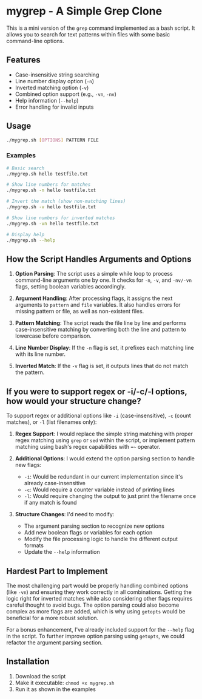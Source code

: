 # mygrep - A Simple Grep Clone

This is a mini version of the `grep` command implemented as a bash script. It allows you to search for text patterns within files with some basic command-line options.

## Features

- Case-insensitive string searching
- Line number display option (`-n`)
- Inverted matching option (`-v`)
- Combined option support (e.g., `-vn`, `-nv`)
- Help information (`--help`)
- Error handling for invalid inputs

## Usage

```bash
./mygrep.sh [OPTIONS] PATTERN FILE
```

### Examples

```bash
# Basic search
./mygrep.sh hello testfile.txt

# Show line numbers for matches
./mygrep.sh -n hello testfile.txt

# Invert the match (show non-matching lines)
./mygrep.sh -v hello testfile.txt

# Show line numbers for inverted matches
./mygrep.sh -vn hello testfile.txt

# Display help
./mygrep.sh --help
```

## How the Script Handles Arguments and Options

1. **Option Parsing**: The script uses a simple while loop to process command-line arguments one by one. It checks for `-n`, `-v`, and `-nv/-vn` flags, setting boolean variables accordingly.

2. **Argument Handling**: After processing flags, it assigns the next arguments to `pattern` and `file` variables. It also handles errors for missing pattern or file, as well as non-existent files.

3. **Pattern Matching**: The script reads the file line by line and performs case-insensitive matching by converting both the line and pattern to lowercase before comparison.

4. **Line Number Display**: If the `-n` flag is set, it prefixes each matching line with its line number.

5. **Inverted Match**: If the `-v` flag is set, it outputs lines that do not match the pattern.

## If you were to support regex or -i/-c/-l options, how would your structure change?

To support regex or additional options like `-i` (case-insensitive), `-c` (count matches), or `-l` (list filenames only):

1. **Regex Support**: I would replace the simple string matching with proper regex matching using `grep` or `sed` within the script, or implement pattern matching using bash's regex capabilities with `=~` operator.

2. **Additional Options**: I would extend the option parsing section to handle new flags:
   * `-i`: Would be redundant in our current implementation since it's already case-insensitive
   * `-c`: Would require a counter variable instead of printing lines
   * `-l`: Would require changing the output to just print the filename once if any match is found

3. **Structure Changes**: I'd need to modify:
   * The argument parsing section to recognize new options
   * Add new boolean flags or variables for each option
   * Modify the file processing logic to handle the different output formats
   * Update the `--help` information

## Hardest Part to Implement

The most challenging part would be properly handling combined options (like `-vn`) and ensuring they work correctly in all combinations. Getting the logic right for inverted matches while also considering other flags requires careful thought to avoid bugs. The option parsing could also become complex as more flags are added, which is why using `getopts` would be beneficial for a more robust solution.

For a bonus enhancement, I've already included support for the `--help` flag in the script. To further improve option parsing using `getopts`, we could refactor the argument parsing section.

## Installation

1. Download the script
2. Make it executable: `chmod +x mygrep.sh`
3. Run it as shown in the examples
